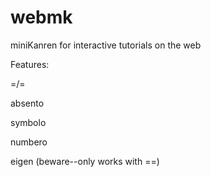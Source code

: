 webmk
=====

miniKanren for interactive tutorials on the web

Features:

=/=

absento

symbolo

numbero


eigen (beware--only works with ==)
